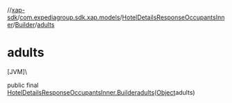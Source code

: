 //[xap-sdk](../../../../index.md)/[com.expediagroup.sdk.xap.models](../../index.md)/[HotelDetailsResponseOccupantsInner](../index.md)/[Builder](index.md)/[adults](adults.md)

# adults

[JVM]\

public final [HotelDetailsResponseOccupantsInner.Builder](index.md)[adults](adults.md)([Object](https://docs.oracle.com/javase/8/docs/api/java/lang/Object.html)adults)
